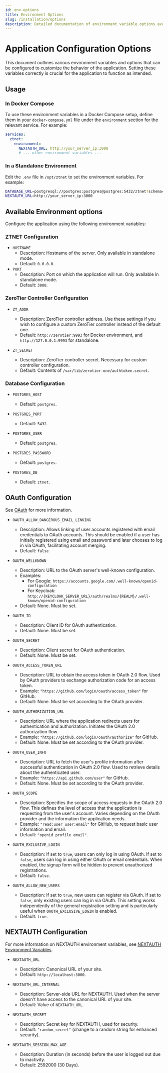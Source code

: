 ```yaml
---
id: env-options
title: Environment Options
slug: /installation/options
description: Detailed documentation of environment variable options available for configuring the application.
---
```


# Application Configuration Options

This document outlines various environment variables and options that can be configured to customize the behavior of the application. Setting these variables correctly is crucial for the application to function as intended.

## Usage

### In Docker Compose

To use these environment variables in a Docker Compose setup, define them in your `docker-compose.yml` file under the `environment` section for the relevant service. For example:

```yaml
services:
  ztnet:
    environment:
      NEXTAUTH_URL: http://your_server_ip:3000
      # ... other environment variables ...
```

### In a Standalone Environment
Edit the `.env` file in `/opt/ztnet` to set the environment variables. For example:

```bash
DATABASE_URL=postgresql://postgres:postgres@postgres:5432/ztnet?schema=public
NEXTAUTH_URL=http://your_server_ip:3000
```

## Available Environment options

Configure the application using the following environment variables:
### ZTNET Configuration
- `HOSTNAME`
  - Description: Hostname of the server. Only available in standalone mode.
  - Default: `0.0.0.0`.
- `PORT`
  - Description: Port on which the application will run. Only available in standalone mode.
  - Default: `3000`.	
  
### ZeroTier Controller Configuration
- `ZT_ADDR`
  - Description: ZeroTier controller address. Use these settings if you wish to configure a custom ZeroTier controller instead of the default one.
  - Default: `http://zerotier:9993` for Docker environment, and `http://127.0.0.1:9993` for standalone.

- `ZT_SECRET`
  - Description: ZeroTier controller secret. Necessary for custom controller configuration.
  - Default: Contents of `/var/lib/zerotier-one/authtoken.secret`.


### Database Configuration
- `POSTGRES_HOST`
  - Default: `postgres`.

- `POSTGRES_PORT`
  - Default: `5432`.

- `POSTGRES_USER`
  - Default: `postgres`.

- `POSTGRES_PASSWORD`
  - Default: `postgres`.

- `POSTGRES_DB`
  - Default: `ztnet`.

## OAuth Configuration
See [OAuth](/authentication/oauth) for more information.
- `OAUTH_ALLOW_DANGEROUS_EMAIL_LINKING`
  - Description: Allows linking of user accounts registered with email credentials to OAuth accounts. This should be enabled if a user has initially registered using email and password and later chooses to log in via OAuth, facilitating account merging.
  - Default: `false`

- `OAUTH_WELLKNOWN`
  - Description: URL to the OAuth server's well-known configuration. 
  - Examples:
    - For Google: `https://accounts.google.com/.well-known/openid-configuration`
    - For Keycloak: `http://{KEYCLOAK_SERVER_URL}/auth/realms/{REALM}/.well-known/openid-configuration`
  - Default: None. Must be set.

- `OAUTH_ID`
  - Description: Client ID for OAuth authentication.
  - Default: None. Must be set.

- `OAUTH_SECRET`
  - Description: Client secret for OAuth authentication.
  - Default: None. Must be set.

- `OAUTH_ACCESS_TOKEN_URL`
  - Description: URL to obtain the access token in OAuth 2.0 flow. Used by OAuth providers to exchange authorization code for an access token.
  - Example: `"https://github.com/login/oauth/access_token"` for GitHub.
  - Default: None. Must be set according to the OAuth provider.

- `OAUTH_AUTHORIZATION_URL`
  - Description: URL where the application redirects users for authentication and authorization. Initiates the OAuth 2.0 authorization flow.
  - Example: `"https://github.com/login/oauth/authorize"` for GitHub.
  - Default: None. Must be set according to the OAuth provider.

- `OAUTH_USER_INFO`
  - Description: URL to fetch the user's profile information after successful authentication in OAuth 2.0 flow. Used to retrieve details about the authenticated user.
  - Example: `"https://api.github.com/user"` for GitHub.
  - Default: None. Must be set according to the OAuth provider.

- `OAUTH_SCOPE`
  - Description: Specifies the scope of access requests in the OAuth 2.0 flow. This defines the level of access that the application is requesting from the user's account. Varies depending on the OAuth provider and the information the application needs.
  - Example: `"read:user user:email"` for GitHub, to request basic user information and email.
  - Default: `"openid profile email"`.

- `OAUTH_EXCLUSIVE_LOGIN`
  - Description: If set to `true`, users can only log in using OAuth. If set to `false`, users can log in using either OAuth or email credentials. When enabled, the signup form will be hidden to prevent unauthorized registrations.
  - Default: `false`.

- `OAUTH_ALLOW_NEW_USERS`
  - Description: If set to `true`, new users can register via OAuth. If set to `false`, only existing users can log in via OAuth. This setting works independently of the general registration setting and is particularly useful when `OAUTH_EXCLUSIVE_LOGIN` is enabled.
  - Default: `true`.

## NEXTAUTH Configuration
For more information on NEXTAUTH environment variables, see [NEXTAUTH Environment Variables](https://next-auth.js.org/configuration/options#environment-variables).

- `NEXTAUTH_URL`
  - Description: Canonical URL of your site.
  - Default: `http://localhost:3000`.

- `NEXTAUTH_URL_INTERNAL`
  - Description: Server-side URL for NEXTAUTH. Used when the server doesn't have access to the canonical URL of your site.
  - Default: Value of `NEXTAUTH_URL`.

- `NEXTAUTH_SECRET`
  - Description: Secret key for NEXTAUTH, used for security.
  - Default: `"random_secret"` (change to a random string for enhanced security).

- `NEXTAUTH_SESSION_MAX_AGE`
  - Description: Duration (in seconds) before the user is logged out due to inactivity.
  - Default: 2592000 (30 Days).


